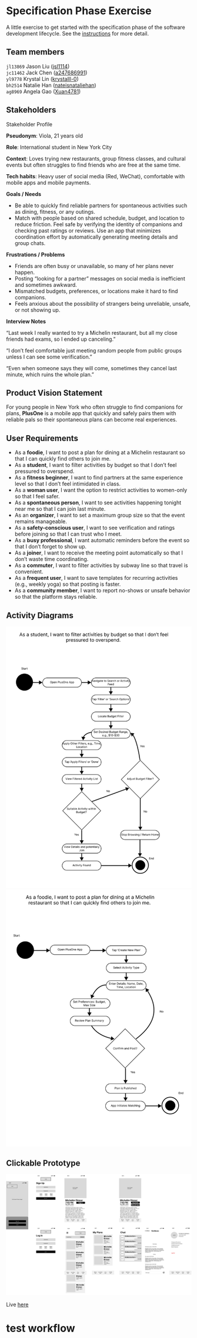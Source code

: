 # Specification Phase Exercise

A little exercise to get started with the specification phase of the software development lifecycle. See the [instructions](instructions.md) for more detail.

## Team members

`jl13869` Jason Liu ([jsl1114](https://github.com/jsl1114))  
`jc11462` Jack Chen ([a247686991](https://github.com/a247686991))  
`yl9778` Krystal Lin ([krystalll-0](https://github.com/krystalll-0))  
`bh2514` Natalie Han ([nateisnataliehan](https://github.com/nateisnataliehan))  
`ag8969` Angela Gao ([Xuan4781](https://github.com/Xuan4781))  

## Stakeholders

Stakeholder Profile

**Pseudonym**: Viola, 21 years old

**Role**: International student in New York City

**Context**: Loves trying new restaurants, group fitness classes, and cultural events but often struggles to find friends who are free at the same time.

**Tech habits**: Heavy user of social media (Red, WeChat), comfortable with mobile apps and mobile payments.

**Goals / Needs**
- Be able to quickly find reliable partners for spontaneous activities such as dining, fitness, or any outings.
- Match with people based on shared schedule, budget, and location to reduce friction.
Feel safe by verifying the identity of companions and checking past ratings or reviews.
Use an app that minimizes coordination effort by automatically generating meeting details and group chats.

**Frustrations / Problems**

- Friends are often busy or unavailable, so many of her plans never happen.
- Posting “looking for a partner” messages on social media is inefficient and sometimes awkward.
- Mismatched budgets, preferences, or locations make it hard to find companions.
- Feels anxious about the possibility of strangers being unreliable, unsafe, or not showing up.

**Interview Notes**

“Last week I really wanted to try a Michelin restaurant, but all my close friends had exams, so I ended up canceling.”

“I don’t feel comfortable just meeting random people from public groups unless I can see some verification.”

“Even when someone says they will come, sometimes they cancel last minute, which ruins the whole plan.”


## Product Vision Statement

For young people in New York who often struggle to find companions for plans, **PlusOne** is a mobile app that quickly and safely pairs them with reliable pals so their spontaneous plans can become real experiences.

## User Requirements

- As a **foodie**, I want to post a plan for dining at a Michelin restaurant so that I can quickly find others to join me.
- As a **student**, I want to filter activities by budget so that I don’t feel pressured to overspend.
- As a **fitness beginner**, I want to find partners at the same experience level so that I don’t feel intimidated in class.
- As a **woman user**, I want the option to restrict activities to women-only so that I feel safer.
- As a **spontaneous person**, I want to see activities happening tonight near me so that I can join last minute.
- As an **organizer**, I want to set a maximum group size so that the event remains manageable.
- As a **safety-conscious user**, I want to see verification and ratings before joining so that I can trust who I meet.
- As a **busy professional**, I want automatic reminders before the event so that I don’t forget to show up.
- As a **joiner**, I want to receive the meeting point automatically so that I don’t waste time coordinating.
- As a **commuter**, I want to filter activities by subway line so that travel is convenient.
- As a **frequent user**, I want to save templates for recurring activities (e.g., weekly yoga) so that posting is faster.
- As a **community member**, I want to report no-shows or unsafe behavior so that the platform stays reliable.

## Activity Diagrams
![uml1](uml1.png)
![uml2](uml2.png)

## Clickable Prototype

[![all](all.png)](https://www.figma.com/proto/uPbYvMBB8eeFcusUa9W46M/SWE-Group?node-id=1-46&t=sJfeGKN0lei3PDFN-1&scaling=scale-down&content-scaling=fixed&page-id=0%3A1&starting-point-node-id=1%3A46)

Live [here](https://www.figma.com/proto/uPbYvMBB8eeFcusUa9W46M/SWE-Group?node-id=1-46&t=sJfeGKN0lei3PDFN-1&scaling=scale-down&content-scaling=fixed&page-id=0%3A1&starting-point-node-id=1%3A46)
# test workflow
